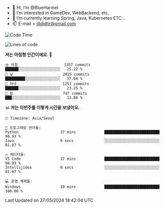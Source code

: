 - 👋 Hi, I’m @BlueHarmel
- 👀 I’m interested in GameDev, WebBackend, etc.
- 🌱 I’m currently learning Spring, Java, Kubernetes ETC...
- 📫 E-mail = dldjdtjr@gmail.com
  <!--START_SECTION:waka-->
![Code Time](http://img.shields.io/badge/Code%20Time-647%20hrs%2051%20mins-blue)

![Lines of code](https://img.shields.io/badge/%EC%A0%80%EB%8A%94%20%EC%97%AC%ED%83%9C%EA%B9%8C%EC%A7%80%20-46.4%20million%20%EC%A4%84%EC%9D%98%20%EC%BD%94%EB%93%9C%EB%A5%BC%20%EC%9E%91%EC%84%B1%ED%96%88%EC%96%B4%EC%9A%94.-blue)

**저는 아침형 인간이에요. 🐤** 

```text
🌞 아침                     1357 commits        ██████░░░░░░░░░░░░░░░░░░░   25.22 % 
🌆 낮　                     2025 commits        █████████░░░░░░░░░░░░░░░░   37.64 % 
🌃 저녁                     1251 commits        ██████░░░░░░░░░░░░░░░░░░░   23.25 % 
🌙 밤　                     747 commits         ███░░░░░░░░░░░░░░░░░░░░░░   13.88 % 
```


📊 **저는 이번주를 이렇게 시간을 보냈어요.** 

```text
🕑︎ Timezone: Asia/Seoul

💬 프로그래밍 언어들: 
Python                   37 mins             █████████████████████████   98.93 % 
Java                     0 secs              ░░░░░░░░░░░░░░░░░░░░░░░░░   01.07 % 

🔥 에디터들: 
VS Code                  37 mins             █████████████████████████   98.93 % 
Intellijidea             0 secs              ░░░░░░░░░░░░░░░░░░░░░░░░░   01.07 % 

💻 운영 체제들: 
Windows                  38 mins             █████████████████████████   100.00 % 
```


 Last Updated on 27/05/2024 18:42:04 UTC
<!--END_SECTION:waka-->
<!---
BlueHarmel/BlueHarmel is a ✨ special ✨ repository because its `README.md` (this file) appears on your GitHub profile.
You can click the Preview link to take a look at your changes.
--->

